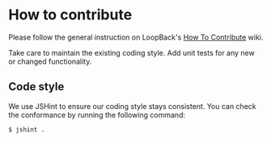 # How to contribute

Please follow the general instruction on LoopBack's
[How To Contribute](https://github.com/strongloop/loopback/wiki/How-To-Contribute)
wiki.

Take care to maintain the existing coding style. Add unit tests for any new or
changed functionality.

## Code style

We use JSHint to ensure our coding style stays consistent. You can check
the conformance by running the following command:

    $ jshint .

